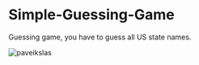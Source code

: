 # Simple-Guessing-Game
Guessing game, you have to guess all US state names.

![paveikslas](https://user-images.githubusercontent.com/51360361/226138605-6014993d-146b-42a0-b441-9d0c49f6275b.png)
